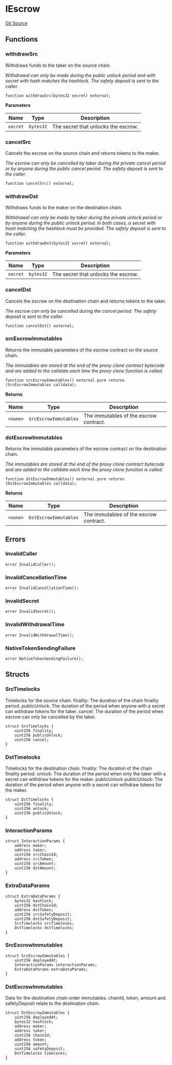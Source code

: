 # IEscrow
[Git Source](https://github.com/1inch/cross-chain-swap/blob/f45e33f855d5dd79428a1ba540d9f8df14bbb794/contracts/interfaces/IEscrow.sol)


## Functions
### withdrawSrc

Withdraws funds to the taker on the source chain.

*Withdrawal can only be made during the public unlock period and with secret
with hash matches the hashlock.
The safety deposit is sent to the caller.*


```solidity
function withdrawSrc(bytes32 secret) external;
```
**Parameters**

|Name|Type|Description|
|----|----|-----------|
|`secret`|`bytes32`|The secret that unlocks the escrow.|


### cancelSrc

Cancels the escrow on the source chain and returns tokens to the maker.

*The escrow can only be cancelled by taker during the private cancel period or
by anyone during the public cancel period.
The safety deposit is sent to the caller.*


```solidity
function cancelSrc() external;
```

### withdrawDst

Withdraws funds to the maker on the destination chain.

*Withdrawal can only be made by taker during the private unlock period or by anyone
during the public unlock period. In both cases, a secret with hash matching the hashlock must be provided.
The safety deposit is sent to the caller.*


```solidity
function withdrawDst(bytes32 secret) external;
```
**Parameters**

|Name|Type|Description|
|----|----|-----------|
|`secret`|`bytes32`|The secret that unlocks the escrow.|


### cancelDst

Cancels the escrow on the destination chain and returns tokens to the taker.

*The escrow can only be cancelled during the cancel period.
The safety deposit is sent to the caller.*


```solidity
function cancelDst() external;
```

### srcEscrowImmutables

Returns the immutable parameters of the escrow contract on the source chain.

*The immutables are stored at the end of the proxy clone contract bytecode and
are added to the calldata each time the proxy clone function is called.*


```solidity
function srcEscrowImmutables() external pure returns (SrcEscrowImmutables calldata);
```
**Returns**

|Name|Type|Description|
|----|----|-----------|
|`<none>`|`SrcEscrowImmutables`|The immutables of the escrow contract.|


### dstEscrowImmutables

Returns the immutable parameters of the escrow contract on the destination chain.

*The immutables are stored at the end of the proxy clone contract bytecode and
are added to the calldata each time the proxy clone function is called.*


```solidity
function dstEscrowImmutables() external pure returns (DstEscrowImmutables calldata);
```
**Returns**

|Name|Type|Description|
|----|----|-----------|
|`<none>`|`DstEscrowImmutables`|The immutables of the escrow contract.|


## Errors
### InvalidCaller

```solidity
error InvalidCaller();
```

### InvalidCancellationTime

```solidity
error InvalidCancellationTime();
```

### InvalidSecret

```solidity
error InvalidSecret();
```

### InvalidWithdrawalTime

```solidity
error InvalidWithdrawalTime();
```

### NativeTokenSendingFailure

```solidity
error NativeTokenSendingFailure();
```

## Structs
### SrcTimelocks
Timelocks for the source chain.
finality: The duration of the chain finality period.
publicUnlock: The duration of the period when anyone with a secret can withdraw tokens for the taker.
cancel: The duration of the period when escrow can only be cancelled by the taker.


```solidity
struct SrcTimelocks {
    uint256 finality;
    uint256 publicUnlock;
    uint256 cancel;
}
```

### DstTimelocks
Timelocks for the destination chain.
finality: The duration of the chain finality period.
unlock: The duration of the period when only the taker with a secret can withdraw tokens for the maker.
publicUnlock publicUnlock: The duration of the period when anyone with a secret can withdraw tokens for the maker.


```solidity
struct DstTimelocks {
    uint256 finality;
    uint256 unlock;
    uint256 publicUnlock;
}
```

### InteractionParams

```solidity
struct InteractionParams {
    address maker;
    address taker;
    uint256 srcChainId;
    address srcToken;
    uint256 srcAmount;
    uint256 dstAmount;
}
```

### ExtraDataParams

```solidity
struct ExtraDataParams {
    bytes32 hashlock;
    uint256 dstChainId;
    address dstToken;
    uint256 srcSafetyDeposit;
    uint256 dstSafetyDeposit;
    SrcTimelocks srcTimelocks;
    DstTimelocks dstTimelocks;
}
```

### SrcEscrowImmutables

```solidity
struct SrcEscrowImmutables {
    uint256 deployedAt;
    InteractionParams interactionParams;
    ExtraDataParams extraDataParams;
}
```

### DstEscrowImmutables
Data for the destination chain order immutables.
chainId, token, amount and safetyDeposit relate to the destination chain.


```solidity
struct DstEscrowImmutables {
    uint256 deployedAt;
    bytes32 hashlock;
    address maker;
    address taker;
    uint256 chainId;
    address token;
    uint256 amount;
    uint256 safetyDeposit;
    DstTimelocks timelocks;
}
```

